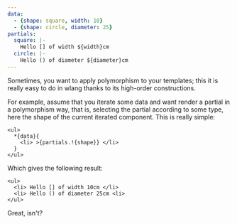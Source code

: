 ```yaml
---
data:
  - {shape: square, width: 10}
  - {shape: circle, diameter: 25}
partials:
  square: |-
    Hello [] of width ${width}cm
  circle: |-
    Hello () of diameter ${diameter}cm
---
```

Sometimes, you want to apply polymorphism to your templates; this it is really easy to do in wlang thanks to its high-order constructions.

For example, assume that you iterate some data and want render a partial in a polymorphism way, that is, selecting the partial according to some type, here the shape of the current iterated component. This is really simple:

    <ul>
      *{data}{
        <li> >{partials.!{shape}} </li>
      }
    </ul>

Which gives the following result:

    <ul>
      <li> Hello [] of width 10cm </li>
      <li> Hello () of diameter 25cm <li>
    </ul>

Great, isn't?